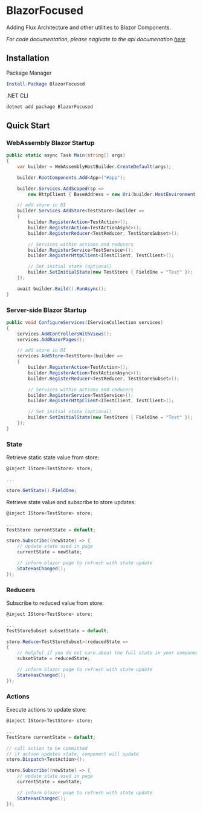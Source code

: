 # BlazorFocused

Adding Flux Architecture and other utilities to Blazor Components.

<i>For code documentation, please nagivate to the api documenation [here](/api/index.html)</i>

## Installation

Package Manager

```powershell
Install-Package BlazorFocused
```

.NET CLI

```powershell
dotnet add package BlazorFocused
```

## Quick Start

### WebAssembly Blazor Startup

```csharp  
public static async Task Main(string[] args)
{
    var builder = WebAssemblyHostBuilder.CreateDefault(args);

    builder.RootComponents.Add<App>("#app");

    builder.Services.AddScoped(sp =>
        new HttpClient { BaseAddress = new Uri(builder.HostEnvironment.BaseAddress) });

    // add store in DI
    builder.Services.AddStore<TestStore>(builder =>
    {
        builder.RegisterAction<TestAction>();
        builder.RegisterAction<TestActionAsync>();
        builder.RegisterReducer<TestReducer, TestStoreSubset>();

        // Services within actions and reducers
        builder.RegisterService<TestService>();
        builder.RegisterHttpClient<ITestClient, TestClient>();

        // Set initial state (optional)
        builder.SetInitialState(new TestStore { FieldOne = "Test" });
    });

    await builder.Build().RunAsync();
}
```

### Server-side Blazor Startup

```csharp
public void ConfigureServices(IServiceCollection services)
{
    services.AddControllersWithViews();
    services.AddRazorPages();

    // add store in DI
    services.AddStore<TestStore>(builder =>
    {
        builder.RegisterAction<TestAction>();
        builder.RegisterAction<TestActionAsync>();
        builder.RegisterReducer<TestReducer, TestStoreSubset>();

        // Services within actions and reducers
        builder.RegisterService<TestService>();
        builder.RegisterHttpClient<ITestClient, TestClient>();

        // Set initial state (optional)
        builder.SetInitialState(new TestStore { FieldOne = "Test" });
    });
}
```

### State

Retrieve static state value from store:

```csharp
@inject IStore<TestStore> store;

...

store.GetState().FieldOne;

```

Retrieve state value and subscribe to store updates:

```csharp
@inject IStore<TestStore> store;

...
TestStore currentState = default;

store.Subscribe((newState) => {
    // update state used in page
    currentState = newState;

    // inform blazor page to refresh with state update
    StateHasChanged();
});

```

### Reducers

Subscribe to reduced value from store:

```csharp
@inject IStore<TestStore> store;

...
TestStoreSubset subsetState = default;

store.Reduce<TestStoreSubset>(reducedState =>
{
    // helpful if you do not care about the full state in your component
    subsetState = reducedState;

    // inform blazor page to refresh with state update
    StateHasChanged();
});
```

### Actions

Execute actions to update store:

```csharp
@inject IStore<TestStore> store;

...
TestStore currentState = default;

// call action to be committed
// if action updates state, component will update
store.Dispatch<TestAction>();

store.Subscribe((newState) => {
    // update state used in page
    currentState = newState;

    // inform blazor page to refresh with state update
    StateHasChanged();
});

```
